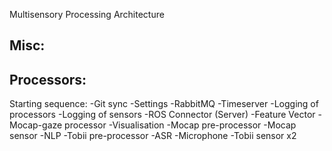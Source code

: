 Multisensory Processing Architecture

Misc:
-

Processors:
-

Starting sequence:
-Git sync
-Settings
-RabbitMQ
-Timeserver
-Logging of processors
-Logging of sensors
-ROS Connector (Server)
-Feature Vector
-Mocap-gaze processor
-Visualisation
-Mocap pre-processor
-Mocap sensor
-NLP
-Tobii pre-processor
-ASR
-Microphone
-Tobii sensor x2
